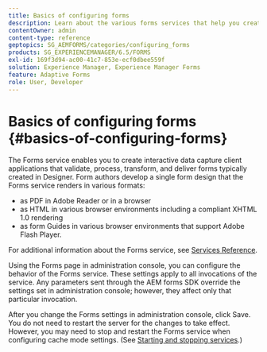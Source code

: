 ```yaml
---
title: Basics of configuring forms
description: Learn about the various forms services that help you create interactive data capture applications.
contentOwner: admin
content-type: reference
geptopics: SG_AEMFORMS/categories/configuring_forms
products: SG_EXPERIENCEMANAGER/6.5/FORMS
exl-id: 169f3d94-ac00-41c7-853e-ecf0dbee559f
solution: Experience Manager, Experience Manager Forms
feature: Adaptive Forms
role: User, Developer
---
```

# Basics of configuring forms {#basics-of-configuring-forms}

The Forms service enables you to create interactive data capture client applications that validate, process, transform, and deliver forms typically created in Designer. Form authors develop a single form design that the Forms service renders in various formats:

* as PDF in Adobe Reader or in a browser
* as HTML in various browser environments including a compliant XHTML 1.0 rendering
* as form Guides in various browser environments that support Adobe Flash Player.

For additional information about the Forms service, see [Services Reference](https://www.adobe.com/go/learn_aemforms_services_63).

Using the Forms page in administration console, you can configure the behavior of the Forms service. These settings apply to all invocations of the service. Any parameters sent through the AEM forms SDK override the settings set in administration console; however, they affect only that particular invocation.

After you change the Forms settings in administration console, click Save. You do not need to restart the server for the changes to take effect. However, you may need to stop and restart the Forms service when configuring cache mode settings. (See [Starting and stopping services](/help/forms/using/admin-help/starting-stopping-services.md#starting-and-stopping-services).)
